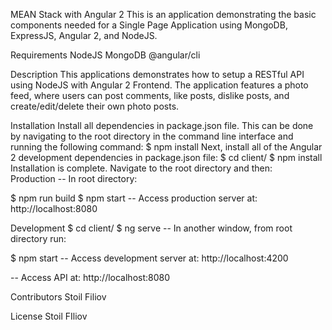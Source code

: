 MEAN Stack with Angular 2
This is an application demonstrating the basic components needed for a Single Page Application using MongoDB, ExpressJS, Angular 2, and NodeJS.

Requirements
NodeJS
MongoDB
@angular/cli

Description
This applications demonstrates how to setup a RESTful API using NodeJS with Angular 2 Frontend. The application features a photo feed, where users can post comments, like posts, dislike posts, and create/edit/delete their own photo posts.

Installation
Install all dependencies in package.json file. This can be done by navigating to the root directory in the command line interface and running the following command:
$ npm install
Next, install all of the Angular 2 development dependencies in package.json file:
$ cd client/
$ npm install
Installation is complete. Navigate to the root directory and then:  
Production
-- In root directory:

$ npm run build
$ npm start
-- Access production server at: http://localhost:8080

Development
$ cd client/
$ ng serve
-- In another window, from root directory run:

$ npm start
-- Access development server at: http://localhost:4200

-- Access API at: http://localhost:8080

Contributors
Stoil Filiov

License
Stoil FIliov
